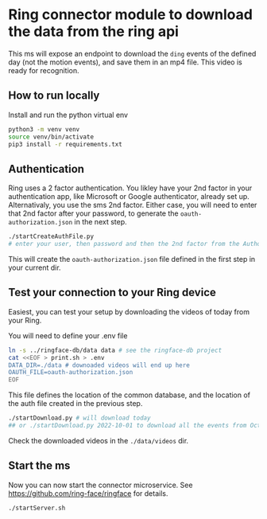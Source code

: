 # Ring connector module to download the data from the ring api

This ms will expose an endpoint to download the  `ding` events of the defined day (not the motion events), and save them in an mp4 file.
This video is ready for recognition.

## How to run locally
Install and run the python virtual env
```bash
python3 -m venv venv
source venv/bin/activate
pip3 install -r requirements.txt
```

## Authentication
Ring uses a 2 factor authentication. You likley have your 2nd factor in your authentication app, like Microsoft or Google authenticator, already set up. Alternativaly, you use the sms 2nd factor. Either case, you will need to enter that 2nd factor after your password, to generate the `oauth-authorization.json` in the next step. 

```bash
./startCreateAuthFile.py
# enter your user, then password and then the 2nd factor from the Authorization app
```
This will create the `oauth-authorization.json` file defined in the first step in your current dir.

## Test your connection to your Ring device
Easiest, you can test your setup by downloading the videos of today from your Ring. 

You will need to define your .env file
```bash
ln -s ../ringface-db/data data # see the ringface-db project
cat <<EOF > print.sh > .env
DATA_DIR=./data # downoaded videos will end up here
OAUTH_FILE=oauth-authorization.json
EOF
```
This file defines the location of the common database, and the location of the auth file created in the previous step.

```bash
./startDownload.py # will download today
## or ./startDownload.py 2022-10-01 to download all the events from Oct 1, 2022
```
Check the downloaded videos in the `./data/videos` dir.

## Start the ms
Now you can now start the connector microservice. See https://github.com/ring-face/ringface for details.
```bash
./startServer.sh
```
